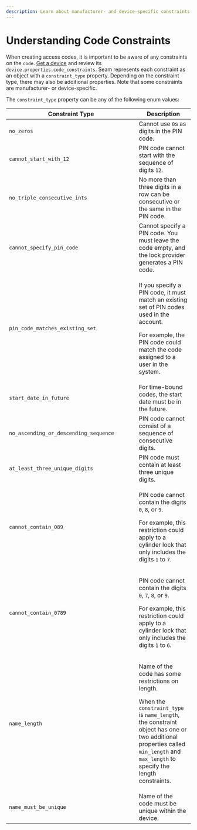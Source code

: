 ```yaml
---
description: Learn about manufacturer- and device-specific constraints on codes.
---
```


# Understanding Code Constraints

When creating access codes, it is important to be aware of any constraints on the `code`. [Get a device](../../../../api/devices/get.md) and review its `device.properties.code_constraints`. Seam represents each constraint as an object with a `constraint_type` property. Depending on the constraint type, there may also be additional properties. Note that some constraints are manufacturer- or device-specific.

The `constraint_type` property can be any of the following enum values:

<table><thead><tr><th width="338">Constraint Type</th><th>Description</th></tr></thead><tbody><tr><td><code>no_zeros</code></td><td>Cannot use <code>0</code>s as digits in the PIN code.</td></tr><tr><td><code>cannot_start_with_12</code></td><td>PIN code cannot start with the sequence of digits <code>12</code>.</td></tr><tr><td><code>no_triple_consecutive_ints</code></td><td>No more than three digits in a row can be consecutive or the same in the PIN code.</td></tr><tr><td><code>cannot_specify_pin_code</code></td><td>Cannot specify a PIN code. You must leave the code empty, and the lock provider generates a PIN code.</td></tr><tr><td><code>pin_code_matches_existing_set</code></td><td><p>If you specify a PIN code, it must match an existing set of PIN codes used in the account.</p><p>For example, the PIN code could match the code assigned to a user in the system.</p></td></tr><tr><td><code>start_date_in_future</code></td><td>For time-bound codes, the start date must be in the future.</td></tr><tr><td><code>no_ascending_or_descending_sequence</code></td><td>PIN code cannot consist of a sequence of consecutive digits.</td></tr><tr><td><code>at_least_three_unique_digits</code></td><td>PIN code must contain at least three unique digits.</td></tr><tr><td><code>cannot_contain_089</code></td><td><p>PIN code cannot contain the digits <code>0</code>, <code>8</code>, or <code>9</code>.</p><p>For example, this restriction could apply to a cylinder lock that only includes the digits <code>1</code> to <code>7</code>.</p></td></tr><tr><td><code>cannot_contain_0789</code></td><td><p>PIN code cannot contain the digits <code>0</code>, <code>7</code>, <code>8</code>, or <code>9</code>.</p><p>For example, this restriction could apply to a cylinder lock that only includes the digits <code>1</code> to <code>6</code>.</p></td></tr><tr><td><code>name_length</code></td><td><p>Name of the code has some restrictions on length.</p><p>When the <code>constraint_type</code> is <code>name_length</code>, the constraint object has one or two additional properties called <code>min_length</code> and <code>max_length</code> to specify the length constraints.</p></td></tr><tr><td><code>name_must_be_unique</code></td><td>Name of the code must be unique within the device.</td></tr></tbody></table>
